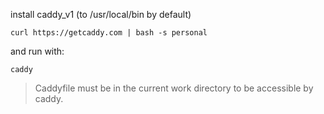 install caddy_v1 (to /usr/local/bin by default)

```curl https://getcaddy.com | bash -s personal```

and run with:

```caddy```

> Caddyfile must be in the current work directory to be accessible by caddy.
